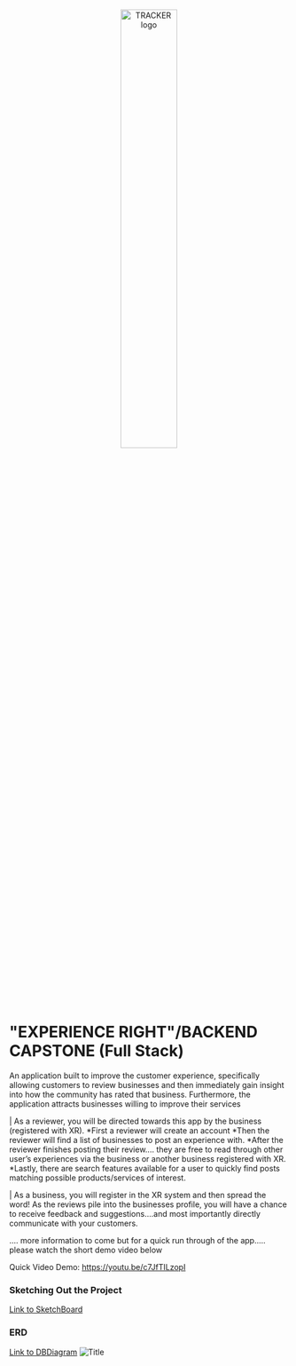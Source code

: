 <br/>
<p align="center">
    <a >
        <img width="45%" src="https://res.cloudinary.com/triggsumms/image/upload/v1604285119/kfm7cqjg5hh5o3fcdwlb.gif"  alt="TRACKER logo">
    </a>
</p>

<br/>

# "EXPERIENCE RIGHT"/BACKEND CAPSTONE (Full Stack)

An application built to improve the customer experience, specifically allowing customers to review businesses and then immediately gain insight into how the community has rated that business. Furthermore, the application attracts businesses willing to improve their services

| As a reviewer, you will be directed towards this app by the business (registered with XR). 
*First a reviewer will create an account 
*Then the reviewer will find a list of businesses to post an experience with. 
*After the reviewer finishes posting their review.... they are free to read through other user’s experiences via the business or another business registered with XR. *Lastly, there are search features available for a user to quickly find posts matching possible products/services of interest. 

| As a business, you will register in the XR system and then spread the word! As the reviews pile into the businesses profile, you will have a chance to receive feedback and suggestions….and most importantly directly communicate with your customers. 

.... more information to come but for a quick run through of the app..... please watch the short demo video below


Quick Video Demo: https://youtu.be/c7JfTILzopI

### Sketching Out the Project 
[Link to SketchBoard](https://sketchboard.me/BCofWoKCUoAq)


### ERD
[Link to DBDiagram](https://dbdiagram.io/d/5f91b7b53a78976d7b78c927)
![Title](https://res.cloudinary.com/triggsumms/image/upload/v1603575585/de1rup2jmwk7jnha6slp.png)


